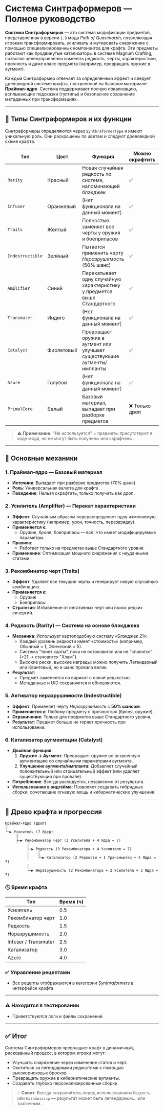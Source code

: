 # Система Синтраформеров — Полное руководство

**Система Синтраформеров** — это система модификации предметов, представленная в версии `1.9` мода *Path of Quasimorph*, позволяющая игрокам трансформировать, усиливать и мутировать снаряжение с помощью специализированных компонентов для крафта. Эти предметы работают как продвинутые катализаторы в системе Magnum Crafting, позволяя целенаправленно изменять редкость, черты, характеристики, прочность и даже класс предмета (например, превращать оружие в аугмент).

Каждый Синтраформер отвечает за определённый эффект и следует древовидной системе крафта, построенной на базовом материале: **Праймал-ядро**. Система поддерживает полную локализацию, всплывающие подсказки (тултипы) и безопасное сохранение метаданных при трансформациях.

---

## 🔧 Типы Синтраформеров и их функции

Синтраформеры определяются через `SynthraformerType` и имеют уникальную роль. Они раскрашены по цветам и следуют древовидной схеме крафта.

| Тип | Цвет | Функция | Можно скрафтить | Статус |
|------|------|--------|----------------|--------|
| `Rarity` | Красный | Новая случайная редкость по системе, напоминающей блэкджек | ✅ | Активно |
| `Infuser` | Оранжевый | (Нет функционала на данный момент) | ✅ | ❌ Не используется |
| `Traits` | Жёлтый | Полностью заменяет все черты у оружия и боеприпасов | ✅ | Активно |
| `Indestructible` | Зелёный | Пытается применить черту *Неразрушимость* (50% шанс) | ✅ | Активно |
| `Amplifier` | Синий | Перекатывает одну случайную характеристику у предметов выше Стандартного | ✅ | Активно |
| `Transmuter` | Индиго | (Нет функционала на данный момент) | ✅ | ❌ Не используется |
| `Catalyst` | Фиолетовый | Превращает оружие в аугмент или улучшает существующие аугменты/импланты | ✅ | Активно |
| `Azure` | Голубой | (Нет функционала на данный момент) | ✅ | ❌ Не используется |
| `PrimalCore` | Белый | Базовый материал, выпадает при разборке предметов | ❌ Только дроп | Активно |

> ⚠️ **Примечание**: "Не используется" = предметы присутствуют в коде мода, но не могут быть получены или скрафчены.

---

## 🧪 Основные механики

### 1. **Праймал-ядро — Базовый материал**
- **Источник**: Выпадает при разборке предметов (70% шанс).
- **Роль**: Универсальная валюта для крафта.
- **Поведение**: Нельзя скрафтить, только получить как дроп.

### 2. **Усилитель (Amplifier) — Перекат характеристики**
- **Эффект**: Случайным образом перераспределяет одну изменяемую характеристику (например, урон, точность, перезарядку).
- **Применяется к**:
  - Оружие, броня, боеприпасы — всё, что имеет модифицируемые параметры.
- **Правила**:
  - Работает только на предметах выше Стандартного уровня.
- **Применение**: Оптимизация мощного снаряжения с неудачными статами.

### 3. **Рекомбинатор черт (Traits)**
- **Эффект**: Удаляет все текущие черты и генерирует новую случайную комбинацию.
- **Применяется к**:
  - Оружие
  - Боеприпасы
- **Стратегия**: Избавление от негативных черт или поиск редких синергий.

### 4. **Редкость (Rarity) — Система на основе блэкджека**
- **Механика**: Использует картоподобную систему «Блэкджек 21»:
  - Каждый уровень редкости имеет «стоимость» (например, Обычный = 1, Эпический = 5).
  - Система "тянет карты", пока не остановится или не "спалится" (>21 → становится "Хлам").
  - Высокие риски, высокие награды: можно получить Легендарный или Квантовый, но и шанс провала велик.
- **Результат**:
  - Предмет заменяется на вариант с новой редкостью.
  - Метаданные и UID сохраняются и обновляются.

### 5. **Активатор неразрушимости (Indestructible)**
- **Эффект**: Применяет черту *Неразрушимость* с **50% шансом**.
- **Применяется к**: Любому предмету с прочностью (броня, оружие).
- **Ограничение**: Только для предметов выше Стандартного уровня.
- **Результат**: Предмет больше не теряет прочность при использовании.

### 6. **Катализатор аугментации (Catalyst)**
- **Двойная функция**:
  1. **Оружие → Аугмент**: Превращает оружие во встроенную аугментацию со случайными параметрами аугмента.
  2. **Улучшение аугмента/импланта**: Добавляет случайный положительный или отрицательный эффект (или удаляет существующий при провале).
- **Потребление**: Всегда расходуется, независимо от результата.
- **Использование в эндгейме**: Позволяет создавать гибридные сборки, сочетающие огневую мощь и кибернетические улучшения.

---

## 🔗 Древо крафта и прогрессия

```text
Праймал-ядро (дроп)
│
└─▶ Усилитель (7 Ядер) 
     │
     ├─▶ Рекомбинатор черт (3 Усилителя + 4 Ядра = 7)
          │
          ├─▶ Редкость (3 Рекомбинатора + 4 Усилителя = 7)
          │    │
          │    └─▶ Катализатор (2 Редкости + 1 Трансмьютер + 4 Ядра = 7)
          │
          └─▶ Неразрушимость (2 Рекомбинатора + 2 Усилителя + 3 Ядра = 7)
```

### 🕒 Время крафта
| Тип | Время (ч) |
|------|-----------|
| Усилитель | 0.5 |
| Рекомбинатор черт | 1.0 |
| Редкость | 1.5 |
| Неразрушимость | 2.0 |
| Infuser / Transmuter | 2.5 |
| Катализатор | 3.0 |
| Azure | 4.0 |

### ✅ Управление рецептами
- Все рецепты отображаются в категории *Synthraformers* в интерфейсе крафта.

---

### ⚠️ Находится в тестировании
- Приветствуются логи и файлы сохранений.

---

## ✅ Итог

Система Синтраформеров превращает крафт в динамичный, рискованный процесс, в котором игроки могут:
- Улучшать снаряжение через изменение статов и черт.
- Охотиться за легендарными редкостями с помощью высокорисковых бросков.
- Превращать оружие в кибернетические аугменты.
- Создавать глубоко персонализированные сборки.

> 💡 **Совет**: Всегда сохраняйтесь перед использованием `Редкость` или `Катализатор` — результат может быть легендарным… или трагичным.